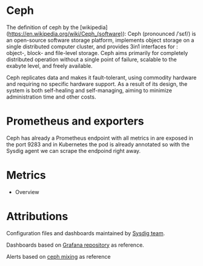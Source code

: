 # Ceph
The definition of ceph by the [wikipedia] (https://en.wikipedia.org/wiki/Ceph_(software)):
Ceph (pronounced /ˈsɛf/) is an open-source software storage platform, implements object storage on a single distributed computer cluster, and provides 3in1 interfaces for : object-, block- and file-level storage. Ceph aims primarily for completely distributed operation without a single point of failure, scalable to the exabyte level, and freely available.

Ceph replicates data and makes it fault-tolerant, using commodity hardware and requiring no specific hardware support. As a result of its design, the system is both self-healing and self-managing, aiming to minimize administration time and other costs.

# Prometheus and exporters
Ceph has already a Prometheus endpoint with all metrics in are exposed in the port 9283 and in Kubernetes the pod is already annotated so with the Sysdig agent we can scrape the endpoind right away.

# Metrics
- Overview

# Attributions
Configuration files and dashboards maintained by [Sysdig team](https://sysdig.com/).

Dashboards based on [Grafana repository](https://grafana.com/grafana/dashboards/2842) as reference.

Alerts based on [ceph mixing](https://monitoring.mixins.dev/ceph/#ceph-mgr-status) as reference